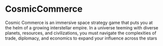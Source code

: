 # CosmicCommerce
Cosmic Commerce is an immersive space strategy game that puts you at the helm of a growing interstellar empire. In a universe teeming with diverse planets, resources, and civilizations, you must navigate the complexities of trade, diplomacy, and economics to expand your influence across the stars
